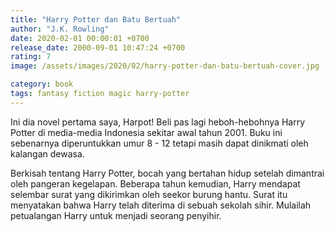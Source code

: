 ```yaml
---
title: "Harry Potter dan Batu Bertuah"
author: "J.K. Rowling"
date: 2020-02-01 00:00:01 +0700
release_date: 2000-09-01 10:47:24 +0700
rating: 7
image: /assets/images/2020/02/harry-potter-dan-batu-bertuah-cover.jpg

category: book
tags: fantasy fiction magic harry-potter
---
```

Ini dia novel pertama saya, Harpot! Beli pas lagi heboh-hebohnya Harry Potter di media-media Indonesia sekitar awal tahun 2001. Buku ini sebenarnya diperuntukkan umur 8 - 12 tetapi masih dapat dinikmati oleh kalangan dewasa.

Berkisah tentang Harry Potter, bocah yang bertahan hidup setelah dimantrai oleh pangeran kegelapan. Beberapa tahun kemudian, Harry mendapat selembar surat yang dikirimkan oleh seekor burung hantu. Surat itu menyatakan bahwa Harry telah diterima di sebuah sekolah sihir. Mulailah petualangan Harry untuk menjadi seorang penyihir.